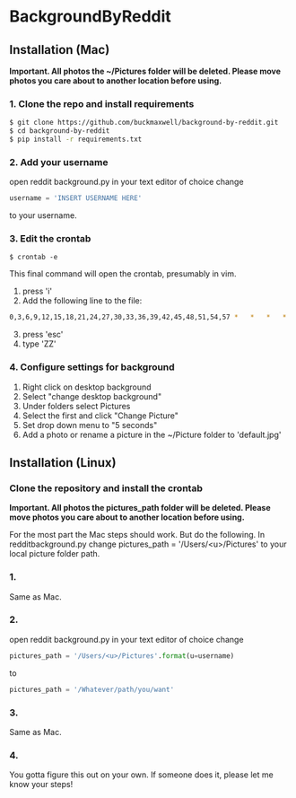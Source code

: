 # BackgroundByReddit

## Installation (Mac)

**Important.  All photos the ~/Pictures folder will be deleted.  Please move photos you care about to another location before using.** 

### 1. Clone the repo and install requirements
```sh
$ git clone https://github.com/buckmaxwell/background-by-reddit.git
$ cd background-by-reddit
$ pip install -r requirements.txt
```
### 2. Add your username
open reddit background.py in your text editor of choice change 
```python
username = 'INSERT USERNAME HERE'
```
to your username.

### 3. Edit the crontab


```
$ crontab -e
```
This final command will open the crontab, presumably in vim.

 1. press 'i' 
 2. Add the following line to the file:
```sh
0,3,6,9,12,15,18,21,24,27,30,33,36,39,42,45,48,51,54,57	*	*	*	*	python <path>/<to>/background-by-reddit/redditbackground.py
```
 3. press 'esc'
 4. type 'ZZ'

### 4. Configure settings for background

 1. Right click on desktop background
 2. Select "change desktop background"
 3. Under folders select Pictures
 4. Select the first and click "Change Picture"
 5. Set drop down menu to "5 seconds"
 6. Add a photo or rename a picture in the ~/Picture folder to 'default.jpg'
 

## Installation (Linux)

### Clone the repository and install the crontab

**Important.  All photos the pictures_path folder will be deleted.  Please move photos you care about to another location before using.** 

For the most part the Mac steps should work. But do the following.  In redditbackground.py change pictures_path = '/Users/\<u>/Pictures' to your local picture folder path.

### 1. 
Same as Mac.

### 2. 
open reddit background.py in your text editor of choice change 

```python
pictures_path = '/Users/<u>/Pictures'.format(u=username)
```
to
```python
pictures_path = '/Whatever/path/you/want'
```

### 3. 

Same as Mac.

### 4. 

You gotta figure this out on your own.  If someone does it, please let me know your steps!
 





